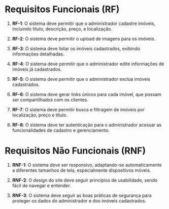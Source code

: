 # Requisitos Funcionais (RF)

1. **RF-1**: O sistema deve permitir que o administrador cadastre imóveis, incluindo título, descrição, preço, e localização.

2. **RF-2**: O sistema deve permitir o upload de imagens para os imóveis.

3. **RF-3**: O sistema deve listar os imóveis cadastrados, exibindo informações detalhadas.

4. **RF-4**: O sistema deve permitir que o administrador edite informações de imóveis já cadastrados.

5. **RF-5**: O sistema deve permitir que o administrador exclua imóveis cadastrados.

6. **RF-6**: O sistema deve gerar links únicos para cada imóvel, que possam ser compartilhados com os clientes.

7. **RF-7**: O sistema deve permitir busca e filtragem de imóveis por localização, preço e título.

8. **RF-8**: O sistema deve ter autenticação para o administrador acessar as funcionalidades de cadastro e gerenciamento.


# Requisitos Não Funcionais (RNF)

1. **RNF-1**: O sistema deve ser responsivo, adaptando-se automaticamente a diferentes tamanhos de tela, especialmente dispositivos móveis.

7. **RNF-2**: O design do site deve seguir princípios de usabilidade, sendo fácil de navegar e entender.

8. **RNF-3**: O sistema deve seguir as boas práticas de segurança para proteger os dados do administrador e dos imóveis cadastrados.
